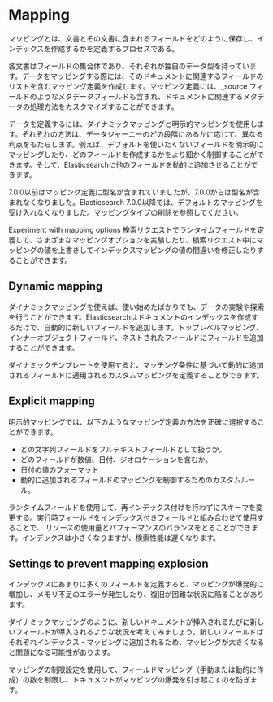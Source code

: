 # Mapping
マッピングとは、文書とその文書に含まれるフィールドをどのように保存し、インデックスを作成するかを定義するプロセスである。

各文書はフィールドの集合体であり、それぞれが独自のデータ型を持っています。データをマッピングする際には、そのドキュメントに関連するフィールドのリストを含むマッピング定義を作成します。マッピング定義には、_source フィールドのようなメタデータフィールドも含まれ、ドキュメントに関連するメタデータの処理方法をカスタマイズすることができます。

データを定義するには、ダイナミックマッピングと明示的マッピングを使用します。それぞれの方法は、データジャーニーのどの段階にあるかに応じて、異なる利点をもたらします。例えば、デフォルトを使いたくないフィールドを明示的にマッピングしたり、どのフィールドを作成するかをより細かく制御することができます。そして、Elasticsearchに他のフィールドを動的に追加させることができます。

7.0.0以前はマッピング定義に型名が含まれていましたが、7.0.0からは型名が含まれなくなりました。Elasticsearch 7.0.0以降では、デフォルトのマッピングを受け入れなくなりました。マッピングタイプの削除を参照してください。

Experiment with mapping options
検索リクエストでランタイムフィールドを定義して、さまざまなマッピングオプションを実験したり、検索リクエスト中にマッピングの値を上書きしてインデックスマッピングの値の間違いを修正したりすることができます。

## Dynamic mapping
ダイナミックマッピングを使えば、使い始めたばかりでも、データの実験や探索を行うことができます。Elasticsearchはドキュメントのインデックスを作成するだけで、自動的に新しいフィールドを追加します。トップレベルマッピング、インナーオブジェクトフィールド、ネストされたフィールドにフィールドを追加することができます。

ダイナミックテンプレートを使用すると、マッチング条件に基づいて動的に追加されるフィールドに適用されるカスタムマッピングを定義することができます。

## Explicit mapping
明示的マッピングでは、以下のようなマッピング定義の方法を正確に選択することができます。

- どの文字列フィールドをフルテキストフィールドとして扱うか。
- どのフィールドが数値、日付、ジオロケーションを含むか。
- 日付の値のフォーマット
- 動的に追加されるフィールドのマッピングを制御するためのカスタムルール。

ランタイムフィールドを使用して、再インデックス付けを行わずにスキーマを変更する。実行時フィールドをインデックス付きフィールドと組み合わせて使用することで、 リソースの使用量とパフォーマンスのバランスをとることができます。インデックスは小さくなりますが、検索性能は遅くなります。

## Settings to prevent mapping explosion
インデックスにあまりに多くのフィールドを定義すると、マッピングが爆発的に増加し、メモリ不足のエラーが発生したり、復旧が困難な状況に陥ることがあります。

ダイナミックマッピングのように、新しいドキュメントが挿入されるたびに新しいフィールドが導入されるような状況を考えてみましょう。新しいフィールドはそれぞれインデックス・マッピングに追加されるため、マッピングが大きくなると問題になる可能性があります。

マッピングの制限設定を使用して、フィールドマッピング（手動または動的に作成）の数を制限し、ドキュメントがマッピングの爆発を引き起こすのを防ぎます。

